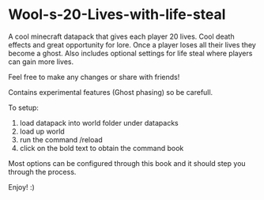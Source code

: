 # Wool-s-20-Lives-with-life-steal
A cool minecraft datapack that gives each player 20 lives.
Cool death effects and great opportunity for lore.
Once a player loses all their lives they become a ghost.
Also includes optional settings for life steal where players can gain more lives.

Feel free to make any changes or share with friends!

Contains experimental features (Ghost phasing) so be carefull.


To setup:
1. load datapack into world folder under datapacks
2. load up world
3. run the command /reload
4. click on the bold text to obtain the command book

Most options can be configured through this book and it should step you through the process.

Enjoy! :)
